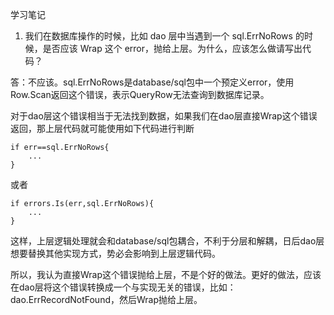 学习笔记
1. 我们在数据库操作的时候，比如 dao 层中当遇到一个 sql.ErrNoRows 的时候，是否应该 Wrap 这个 error，抛给上层。为什么，应该怎么做请写出代码？

答：不应该。sql.ErrNoRows是database/sql包中一个预定义error，使用Row.Scan返回这个错误，表示QueryRow无法查询到数据库记录。

对于dao层这个错误相当于无法找到数据，如果我们在dao层直接Wrap这个错误返回，那上层代码就可能使用如下代码进行判断

```
if err==sql.ErrNoRows{
    ...
}
```
或者
```
if errors.Is(err,sql.ErrNoRows){
    ...
}
```
这样，上层逻辑处理就会和database/sql包耦合，不利于分层和解耦，日后dao层想要替换其他实现方式，势必会影响到上层逻辑代码。

所以，我认为直接Wrap这个错误抛给上层，不是个好的做法。更好的做法，应该在dao层将这个错误转换成一个与实现无关的错误，比如：dao.ErrRecordNotFound，然后Wrap抛给上层。